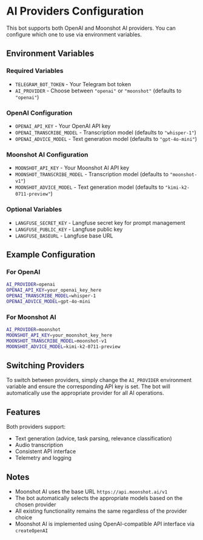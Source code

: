 # AI Providers Configuration

This bot supports both OpenAI and Moonshot AI providers. You can configure which one to use via environment variables.

## Environment Variables

### Required Variables

- `TELEGRAM_BOT_TOKEN` - Your Telegram bot token
- `AI_PROVIDER` - Choose between `"openai"` or `"moonshot"` (defaults to `"openai"`)

### OpenAI Configuration

- `OPENAI_API_KEY` - Your OpenAI API key
- `OPENAI_TRANSCRIBE_MODEL` - Transcription model (defaults to `"whisper-1"`)
- `OPENAI_ADVICE_MODEL` - Text generation model (defaults to `"gpt-4o-mini"`)

### Moonshot AI Configuration

- `MOONSHOT_API_KEY` - Your Moonshot AI API key
- `MOONSHOT_TRANSCRIBE_MODEL` - Transcription model (defaults to `"moonshot-v1"`)
- `MOONSHOT_ADVICE_MODEL` - Text generation model (defaults to `"kimi-k2-0711-preview"`)

### Optional Variables

- `LANGFUSE_SECRET_KEY` - Langfuse secret key for prompt management
- `LANGFUSE_PUBLIC_KEY` - Langfuse public key
- `LANGFUSE_BASEURL` - Langfuse base URL

## Example Configuration

### For OpenAI

```bash
AI_PROVIDER=openai
OPENAI_API_KEY=your_openai_key_here
OPENAI_TRANSCRIBE_MODEL=whisper-1
OPENAI_ADVICE_MODEL=gpt-4o-mini
```

### For Moonshot AI

```bash
AI_PROVIDER=moonshot
MOONSHOT_API_KEY=your_moonshot_key_here
MOONSHOT_TRANSCRIBE_MODEL=moonshot-v1
MOONSHOT_ADVICE_MODEL=kimi-k2-0711-preview
```

## Switching Providers

To switch between providers, simply change the `AI_PROVIDER` environment variable and ensure the corresponding API key is set. The bot will automatically use the appropriate provider for all AI operations.

## Features

Both providers support:

- Text generation (advice, task parsing, relevance classification)
- Audio transcription
- Consistent API interface
- Telemetry and logging

## Notes

- Moonshot AI uses the base URL `https://api.moonshot.ai/v1`
- The bot automatically selects the appropriate models based on the chosen provider
- All existing functionality remains the same regardless of the provider choice
- Moonshot AI is implemented using OpenAI-compatible API interface via `createOpenAI`
